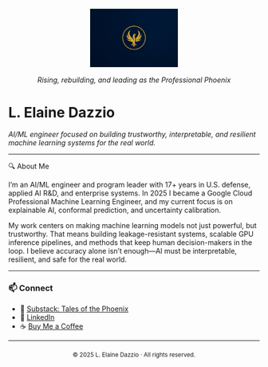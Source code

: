 <!-- Banner -->
<p align="center">
  <img src="ChatGPT Image Aug 9, 2025, 09_32_30 PM.jpg" alt="Phoenix Banner" width="35%">
</p>
<p align="center"><em>Rising, rebuilding, and leading as the Professional Phoenix</em></p>

# L. Elaine Dazzio

*AI/ML engineer focused on building trustworthy, interpretable, and resilient machine learning systems for the real world.*

---
🔍 About Me

I’m an AI/ML engineer and program leader with 17+ years in U.S. defense, applied AI R&D, and enterprise systems. In 2025 I became a Google Cloud Professional Machine Learning Engineer, and my current focus is on explainable AI, conformal prediction, and uncertainty calibration.

My work centers on making machine learning models not just powerful, but trustworthy. That means building leakage-resistant systems, scalable GPU inference pipelines, and methods that keep human decision-makers in the loop. I believe accuracy alone isn’t enough—AI must be interpretable, resilient, and safe for the real world.

---

### 📫 Connect
- 📰 [Substack: Tales of the Phoenix](https://talesofthephoenix.substack.com/)  
- 💼 [LinkedIn](www.linkedin.com/in/l-elaine-dazzio-030945385/)  
- ☕ [Buy Me a Coffee](https://www.buymeacoffee.com/ledazzio)

---

<p align="center">
  <sub>© 2025 L. Elaine Dazzio · All rights reserved.</sub>
</p>



